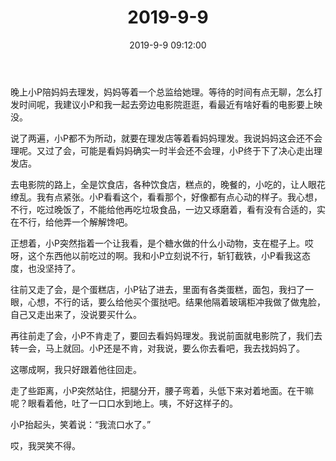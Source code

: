 ﻿---
title: "2019-9-9"
date: 2019-9-9 09:12:00
tags: 文字
categories: 爸爸
---
晚上小P陪妈妈去理发，妈妈等着一个总监给她理。等待的时间有点无聊，怎么打发时间呢，我建议小P和我一起去旁边电影院逛逛，看最近有啥好看的电影要上映没。

说了两遍，小P都不为所动，就要在理发店等着看妈妈理发。我说妈妈这会还不会理呢。又过了会，可能是看妈妈确实一时半会还不会理，小P终于下了决心走出理发店。

去电影院的路上，全是饮食店，各种饮食店，糕点的，晚餐的，小吃的，让人眼花缭乱。我有点紧张。小P看看这个，看看那个，好像都有点心动的样子。我心想，不行，吃过晚饭了，不能给他再吃垃圾食品，一边又琢磨着，看有没有合适的，实在不行，给他弄一个解解馋吧。

正想着，小P突然指着一个让我看，是个糖水做的什么小动物，支在棍子上。哎呀，这个东西他以前吃过的啊。我和小P立刻说不行，斩钉截铁，小P看我这态度，也没坚持了。

往前又走了会，是个蛋糕店，小P钻了进去，里面有各类蛋糕，面包，我扫了一眼，心想，不行的话，要么给他买个蛋挞吧。结果他隔着玻璃柜冲我做了做鬼脸，自己又走出来了，没说要买什么。

再往前走了会，小P不肯走了，要回去看妈妈理发。我说前面就电影院了，我们去转一会，马上就回。小P还是不肯，对我说，要么你去看吧，我去找妈妈了。

这哪成啊，我只好跟着他往回走。

走了些距离，小P突然站住，把腿分开，腰子弯着，头低下来对着地面。在干嘛呢？眼看着他，吐了一口口水到地上。咦，不好这样子的。

小P抬起头，笑着说：“我流口水了。”

哎，我哭笑不得。